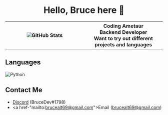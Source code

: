 <h1 align="center"> Hello, Bruce here 👋</h1>

<table align="center">
  <tr>
    <th width="50%">
      <img align="center" src="https://github-readme-stats.vercel.app/api?username=BruceCodesGithub&show_icons=true&theme=tokyonight&hide_border=true&locale=en" alt="GitHub Stats" />
    </th>
    <th>
      Coding Ametaur
      <br>
      Backend Developer
      <br>
      Want to try out different projects and languages
    </th>
  </tr>
</table>

## Languages

<img alt="Python" src="https://img.shields.io/badge/Python-%233776AB.svg?&style=for-the-badge&logo=python&logoColor=white"/>

## Contact Me
- [Discord](https://discord.com/users/571638000661037056) (BruceDev#1798)
- <a href-"mailto:brucealt69@gmail.com">Email</a> (brucealt69@gmail.com)
